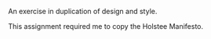 An exercise in duplication of design and style.

This assignment required me to copy the Holstee Manifesto.
